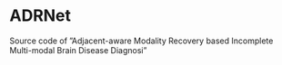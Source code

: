 # ADRNet
Source code of ”Adjacent-aware Modality Recovery based Incomplete Multi-modal Brain Disease Diagnosi”
